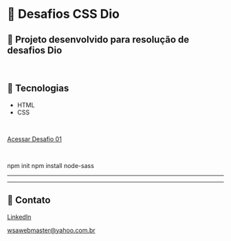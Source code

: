 # 📂 Desafios CSS Dio

## 📃 Projeto desenvolvido para resolução de desafios Dio

<br />

## 🚀 Tecnologias

- HTML
- CSS

<br />


[Acessar Desafio 01](https://wsawebmaster.github.io/css-desafios-dio/)

<br />

npm init
npm install node-sass

---
---
## 📧 Contato
[LinkedIn](https://www.linkedin.com/in/wsawebmaster/)

wsawebmaster@yahoo.com.br
